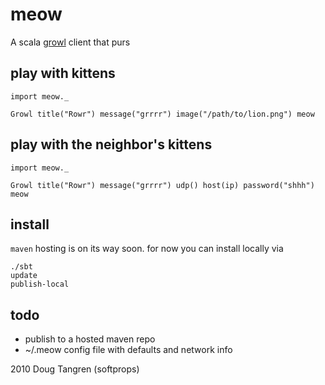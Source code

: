 # meow

A scala [growl](http://growl.info/) client that purs

## play with kittens

    import meow._
    
    Growl title("Rowr") message("grrrr") image("/path/to/lion.png") meow

## play with the neighbor's kittens

    import meow._
    
    Growl title("Rowr") message("grrrr") udp() host(ip) password("shhh") meow

## install

`maven` hosting is on its way soon. for now you can install locally via

    ./sbt
    update
    publish-local

## todo
  
  * publish to a hosted maven repo
  * ~/.meow config file with defaults and network info

2010 Doug Tangren (softprops)